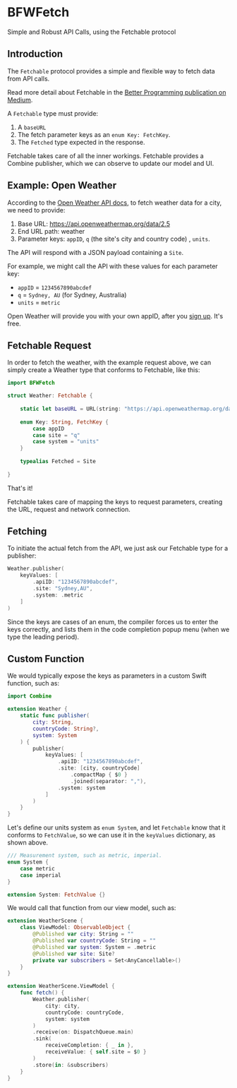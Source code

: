 #  BFWFetch
Simple and Robust API Calls, using the Fetchable protocol

## Introduction

The `Fetchable` protocol provides a simple and flexible way to fetch data from API calls.

Read more detail about Fetchable in the [Better Programming publication on Medium](https://medium.com/p/4ddf8710d1a0/).

A `Fetchable` type must provide:

1. A `baseURL`
2. The fetch parameter keys as an `enum Key: FetchKey`.
3. The `Fetched` type expected in the response.

Fetchable takes care of all the inner workings. Fetchable provides a Combine publisher, which we can observe to update our model and UI.

## Example: Open Weather

According to the [Open Weather API docs](https://openweathermap.org/current), to fetch weather data for a city, we need to provide:

1. Base URL: https://api.openweathermap.org/data/2.5
2. End URL path: weather
3. Parameter keys: `appID`, `q` (the site's city and country code) , `units`.

The API will respond with a JSON payload containing a `Site`.

For example, we might call the API with these values for each parameter key:

- `appID` = `1234567890abcdef`
- `q` = `Sydney, AU` (for Sydney, Australia)
- `units` = `metric`

Open Weather will provide you with your own appID, after you [sign up](https://home.openweathermap.org/users.sign_up). It's free.

## Fetchable Request

In order to fetch the weather, with the example request above, we can simply create a Weather type that conforms to Fetchable, like this:

```Swift
import BFWFetch

struct Weather: Fetchable {
    
    static let baseURL = URL(string: "https://api.openweathermap.org/data/2.5")!
    
    enum Key: String, FetchKey {
        case appID
        case site = "q"
        case system = "units"
    }
    
    typealias Fetched = Site
    
}
```

That's it!

Fetchable takes care of mapping the keys to request parameters, creating the URL, request and network connection.

## Fetching

To initiate the actual fetch from the API, we just ask our Fetchable type for a publisher:

```Swift
Weather.publisher(
    keyValues: [
        .apiID: "1234567890abcdef",
        .site: "Sydney,AU",
        .system: .metric
    ]
)
```

Since the keys are cases of an enum, the compiler forces us to enter the keys correctly, and lists them in the code completion popup menu (when we type the leading period).

## Custom Function

We would typically expose the keys as parameters in a custom Swift function, such as:

```Swift
import Combine

extension Weather {
    static func publisher(
        city: String,
        countryCode: String?,
        system: System
    ) {
        publisher(
            keyValues: [
                .apiID: "1234567890abcdef",
                .site: [city, countryCode]
                    .compactMap { $0 }
                    .joined(separator: ","),
                .system: system
            ]
        )
    }
}
```

Let's  define our units system as `enum System`, and let `Fetchable` know that it conforms to `FetchValue`, so we can use it in the `keyValues` dictionary, as shown above.

```Swift
/// Measurement system, such as metric, imperial.
enum System {
    case metric
    case imperial
}

extension System: FetchValue {}
```

We would call that function from our view model, such as:

```Swift
extension WeatherScene {
    class ViewModel: ObservableObject {
        @Published var city: String = ""
        @Published var countryCode: String = ""
        @Published var system: System = .metric
        @Published var site: Site?
        private var subscribers = Set<AnyCancellable>()
    }
}

extension WeatherScene.ViewModel {
    func fetch() {
        Weather.publisher(
            city: city,
            countryCode: countryCode,
            system: system
        )
        .receive(on: DispatchQueue.main)
        .sink(
            receiveCompletion: { _ in },
            receiveValue: { self.site = $0 }
        )
        .store(in: &subscribers)
    }
}
```
